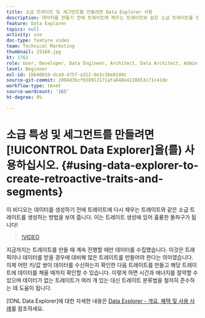 ```yaml
---
title: 소급 트레이트 및 세그먼트를 만들려면 Data Explorer 사용
description: 데이터를 만들기 전에 트레이트에 채우는 트레이트와 같은 소급 트레이트를 만드는 방법을 알아봅니다. 이는 트레이트 생성에 있어 훌륭한 돌파구가 됩니다!
feature: Data Explorer
topics: null
activity: use
doc-type: feature video
team: Technical Marketing
thumbnail: 25169.jpg
kt: 1762
role: User, Developer, Data Engineer, Architect, Data Architect, Admin, Leader
level: Beginner
exl-id: 1bb40810-dca9-475f-a312-6e2c1be8149c
source-git-commit: 2094d3bcf658913171afa848e4228653c71c41de
workflow-type: tm+mt
source-wordcount: '165'
ht-degree: 0%

---
```


# 소급 특성 및 세그먼트를 만들려면 [!UICONTROL Data Explorer]을(를) 사용하십시오. {#using-data-explorer-to-create-retroactive-traits-and-segments}

이 비디오는 데이터를 생성하기 전에 트레이트에 다시 채우는 트레이트와 같은 소급 트레이트를 생성하는 방법을 보여 줍니다. 이는 트레이트 생성에 있어 훌륭한 돌파구가 됩니다!

>[!VIDEO](https://video.tv.adobe.com/v/25169/?quality=12)

지금까지는 트레이트를 만들 때 계속 진행할 때만 데이터를 수집했습니다. 이것은 트래픽이나 데이터를 받을 경우에 대비해 많은 트레이트를 만들어야 한다는 의미였습니다. 이제 어떤 키/값 쌍이 데이터를 수신하는지 확인한 다음 트레이트를 만들고 해당 트레이트에 데이터를 채울 때까지 확인할 수 있습니다. 이렇게 하면 시간과 에너지를 절약할 수 있으며 데이터가 없는 트레이트가 여러 개 있는 대신 트레이트 분류법을 철저히 준수하는 데 도움이 됩니다.

[!DNL Data Explorer]에 대한 자세한 내용은 [Data Explorer - 개요, 혜택 및 사용 사례](https://experiencecloud.adobe.com/resources/help/en_US/aam/data-explorer.html)를 참조하세요.
